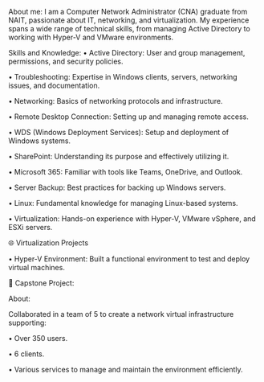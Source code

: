 About me: 
I am a Computer Network Administrator (CNA) graduate from NAIT, passionate about IT, networking, and virtualization. 
My experience spans a wide range of technical skills, from managing Active Directory to working with Hyper-V and VMware environments.

Skills and Knowledge:
• Active Directory: User and group management, permissions, and security policies.

• Troubleshooting: Expertise in Windows clients, servers, networking issues, and documentation.

• Networking: Basics of networking protocols and infrastructure.

• Remote Desktop Connection: Setting up and managing remote access.

• WDS (Windows Deployment Services): Setup and deployment of Windows systems.

• SharePoint: Understanding its purpose and effectively utilizing it.

• Microsoft 365: Familiar with tools like Teams, OneDrive, and Outlook.

• Server Backup: Best practices for backing up Windows servers.

• Linux: Fundamental knowledge for managing Linux-based systems.

• Virtualization: Hands-on experience with Hyper-V, VMware vSphere, and ESXi servers.

🌐 Virtualization Projects

• Hyper-V Environment: Built a functional environment to test and deploy virtual machines.

🚀 Capstone Project:

About: 

Collaborated in a team of 5 to create a network virtual infrastructure supporting:

 • Over 350 users.
 
 • 6 clients.
 
 • Various services to manage and maintain the environment efficiently.


